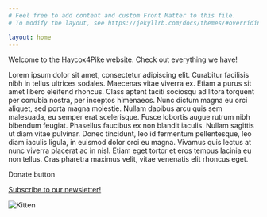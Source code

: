 ```yaml
---
# Feel free to add content and custom Front Matter to this file.
# To modify the layout, see https://jekyllrb.com/docs/themes/#overriding-theme-defaults

layout: home
---
```

Welcome to the Haycox4Pike website. Check out everything we have!

Lorem ipsum dolor sit amet, consectetur adipiscing elit. Curabitur facilisis nibh in tellus ultrices sodales. Maecenas vitae viverra ex. Etiam a purus sit amet libero eleifend rhoncus. Class aptent taciti sociosqu ad litora torquent per conubia nostra, per inceptos himenaeos. Nunc dictum magna eu orci aliquet, sed porta magna molestie. Nullam dapibus arcu quis sem malesuada, eu semper erat scelerisque. Fusce lobortis augue rutrum nibh bibendum feugiat. Phasellus faucibus ex non blandit iaculis. Nullam sagittis ut diam vitae pulvinar. Donec tincidunt, leo id fermentum pellentesque, leo diam iaculis ligula, in euismod dolor orci eu magna. Vivamus quis lectus at nunc viverra placerat ac in nisl. Etiam eget tortor et eros tempus lacinia eu non tellus. Cras pharetra maximus velit, vitae venenatis elit rhoncus eget.

Donate button

[Subscribe to our newsletter!]()

![Kitten](//placekitten.com/200/300)